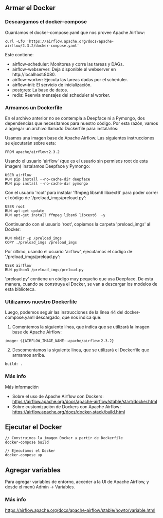 ## Armar el Docker
### Descargamos el docker-compose
Guardamos el docker-compose.yaml que nos provee Apache Airflow:
```
curl -LfO 'https://airflow.apache.org/docs/apache-airflow/2.3.2/docker-compose.yaml'
```

Este contiene:
- airflow-scheduler: Monitorea y corre las tareas y DAGs.
- airflow-webserver: Deja disponible al webserver en  http://localhost:8080.
- airflow-worker: Ejecuta las tareas dadas por el scheduler.
- airflow-init: El servicio de inicialización.
- postgres: La base de datos.
- redis: Reenvia mensajes del scheduler al worker.

### Armamos un Dockerfile
En el archivo anterior no se contempla a Deepface ni a Pymongo, dos dependencias que necesitamos para nuestro código. Por esta razón, vamos a agregar un archivo llamado Dockerfile para instalarlos:

Usamos una imagen base de Apache Airflow. Las siguientes instrucciones se ejecutarán sobre esta:
```
FROM apache/airflow:2.3.2
```
Usando el usuario 'airflow' (que es el usuario sin permisos root de esta imagen) instalamos Deepface y Pymongo: 
```
USER airflow
RUN pip install --no-cache-dir deepface
RUN pip install --no-cache-dir pymongo
```
Con el usuario 'root' para instalar 'ffmpeg libsm6 libxext6' para poder correr el código de '/preload_imgs/preload.py':
```
USER root
RUN apt-get update
RUN apt-get install ffmpeg libsm6 libxext6  -y
```
Continuando con el usuario 'root', copiamos la carpeta 'preload_imgs' al Docker:
```
RUN mkdir -p /preload_imgs
COPY ./preload_imgs /preload_imgs
```
Por último, usando el usuario 'airflow', ejecutamos el código de '/preload_imgs/preload.py':
```
USER airflow
RUN python3 /preload_imgs/preload.py
```
'preload.py' contiene un código muy pequeño que usa Deepface. De esta manera, cuando se construya el Docker, se van a descargar los modelos de esta biblioteca.

### Utilizamos nuestro Dockerfile
Luego, podemos seguir las instrucciones de la línea 44 del docker-compose.yaml descargado, que nos indica que:
1. Comentemos la siguiente línea, que indica que se utilizará la imagen base de Apache Airflow:
```
image: ${AIRFLOW_IMAGE_NAME:-apache/airflow:2.3.2}
```
2. Descomentamos la siguiente linea, que se utilizará el Dockerfile que armamos arriba.
```
build: .
```

### Más info
Más información
- Sobre el uso de Apache Airflow con Dockers: https://airflow.apache.org/docs/apache-airflow/stable/start/docker.html
- Sobre customización de Dockers con Apache Airflow: https://airflow.apache.org/docs/docker-stack/build.html

## Ejecutar el Docker
```
// Construimos la imagen Docker a partir de Dockerfile
docker-compose build

// Ejecutamos el Docker
docker-compose up
```

## Agregar variables
Para agregar variables de entorno, acceder a la UI de Apache Airflow, y desde el menú Admin -> Variables.

### Más info
https://airflow.apache.org/docs/apache-airflow/stable/howto/variable.html

